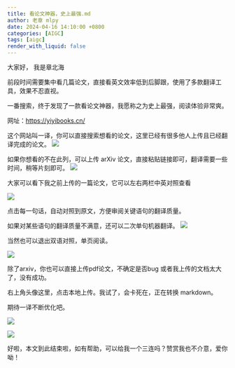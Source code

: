 ```yaml
---
title: 看论文神器，史上最强.md
author: 老章 mlpy
date: 2024-04-16 14:10:00 +0800
categories: [AIGC]
tags: [aigc]
render_with_liquid: false
---
```


大家好， 我是章北海

前段时间需要集中看几篇论文，直接看英文效率低到后脚跟，使用了多款翻译工具，效果不忍直视。

一番搜索，终于发现了一款看论文神器，我愿称之为史上最强，阅读体验非常爽。

网址：https://yiyibooks.cn/

这个网站叫一译，你可以直接搜索想看的论文，这里已经有很多他人上传且已经翻译完成的论文。
![](https://r2.zhanglearning.com/blog/2024/04/59c0496e899e7b60a6957cc69bd0d178.png)

如果你想看的不在此列，可以上传 arXiv 论文，直接粘贴链接即可，翻译需要一些时间，稍等片刻即可。
![](https://r2.zhanglearning.com/blog/2024/04/ea86cad7a1698170436a2921fc33fe5e.png)

大家可以看下我之前上传的一篇论文，它可以左右两栏中英对照查看

![](https://r2.zhanglearning.com/blog/2024/04/6c8cc32d4b3e699fb4b3bd6f3f702c3e.png)

点击每一句话，自动对照到原文，方便审阅关键语句的翻译质量。

如果对某些语句的翻译质量不满意，还可以二次单句机器翻译。
![](https://r2.zhanglearning.com/blog/2024/04/61d9c65c3e1557b4a7b4331dd2e0e556.png)

当然也可以退出双语对照，单页阅读。

![](https://r2.zhanglearning.com/blog/2024/04/145d254e08dcb18e1a6d65d2a6f43653.png)


除了arxiv，你也可以直接上传pdf论文，不确定是否bug 或者我上传的文档太大了，没有成功。

右上角头像这里，点击本地上传。我试了，会卡死在，正在转换 markdown。

期待一译不断优化吧。

![](https://r2.zhanglearning.com/blog/2024/04/111fe030b90b7b5ac7e6a4250d24d616.png)




![](https://r2.zhanglearning.com/blog/2024/04/3ca68fa66b4a20df98bad795c0753ac7.png)

好啦，本文到此结束啦，如有帮助，可以给我一个三连吗？赞赏我也不介意，爱你呦！